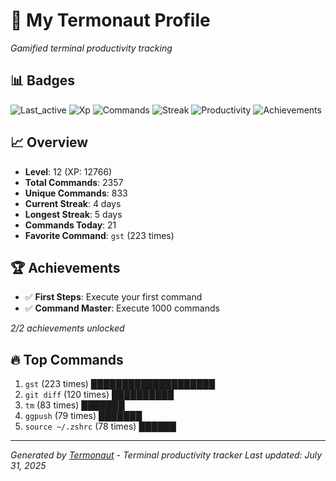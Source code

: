 # 🚀 My Termonaut Profile

*Gamified terminal productivity tracking*

## 📊 Badges

![Last_active](https://img.shields.io/badge/Last+Active-8h+ago-yellow?style=flat-square&logo=terminal&logoColor=white) ![Xp](https://img.shields.io/badge/XP-Level+12+%2812766%2F16900%29-blue?style=flat-square&logo=terminal&logoColor=white) ![Commands](https://img.shields.io/badge/Commands-2357-blue?style=flat-square&logo=terminal&logoColor=white) ![Streak](https://img.shields.io/badge/Streak-4+days-green?style=flat-square&logo=terminal&logoColor=white) ![Productivity](https://img.shields.io/badge/Productivity-80.0%25-green?style=flat-square&logo=terminal&logoColor=white) ![Achievements](https://img.shields.io/badge/Achievements-5%2F10-blue?style=flat-square&logo=terminal&logoColor=white) 

## 📈 Overview

- **Level**: 12 (XP: 12766)
- **Total Commands**: 2357
- **Unique Commands**: 833
- **Current Streak**: 4 days
- **Longest Streak**: 5 days
- **Commands Today**: 21
- **Favorite Command**: `gst` (223 times)

## 🏆 Achievements

- ✅ **First Steps**: Execute your first command
- ✅ **Command Master**: Execute 1000 commands

*2/2 achievements unlocked*

## 🔥 Top Commands

1. `gst` (223 times) ████████████████████
2. `git diff` (120 times) ██████████
3. `tm` (83 times) ███████
4. `ggpush` (79 times) ███████
5. `source ~/.zshrc` (78 times) ██████

---

*Generated by [Termonaut](https://github.com/oiahoon/termonaut) - Terminal productivity tracker*
*Last updated: July 31, 2025*
